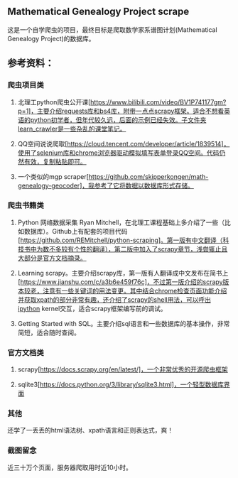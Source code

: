 ## Mathematical Genealogy Project scrape
这是一个自学爬虫的项目，最终目标是爬取数学家系谱图计划(Mathematical Genealogy Project)的数据库。

## 参考资料：
### 爬虫项目类
1. 北理工python爬虫公开课[https://www.bilibili.com/video/BV1P741177gm?p=1]，主要介绍requests库和bs4库，附带一点点scrapy框架。适合不想看英语的python初学者，但年代较久远，后面的示例已经失效。子文件夹learn_crawler是一些杂乱的课堂笔记。

2. QQ空间说说爬取[https://cloud.tencent.com/developer/article/1839514]，使用了selenium库和chrome浏览器驱动模拟填写表单登录QQ空间。代码仍然有效，复制粘贴即可。

3. 一个类似的mgp scraper[https://github.com/skipperkongen/math-genealogy-geocoder]，我参考了它将数据以数据库形式存储。

### 爬虫书籍类

1. Python 网络数据采集 Ryan Mitchell，在北理工课程基础上多介绍了一些（比如数据库）。Github上有配套的项目代码[https://github.com/REMitchell/python-scraping]。第一版有中文翻译（科技书中为数不多较有个性的翻译），第二版中加入了scrapy章节，浅尝辄止且大部分是官方文档摘录。

2. Learning scrapy。主要介绍scrapy库，第一版有人翻译成中文发布在简书上[https://www.jianshu.com/c/a3b6e459f76c]，不过第一版介绍的scrapy版本较老，注意有一些关键词的用法变更。其中结合chrome检查页面功能介绍并获取xpath的部分非常有趣，还介绍了scrapy的shell用法，可以呼出ipython kernel交互，适合scrapy框架编写前的调试。

3. Getting Started with SQL。主要介绍sql语言和一些数据库的基本操作，非常简短，适合随时查阅。

### 官方文档类

1. scrapy[https://docs.scrapy.org/en/latest/]，一个非常优秀的开源爬虫框架

2. sqlite3[https://docs.python.org/3/library/sqlite3.html]，一个轻型数据库界面

### 其他

还学了一丢丢的html语法树、xpath语言和正则表达式，爽！

### 截图留念

近三十万个页面，服务器爬取用时近10小时。

